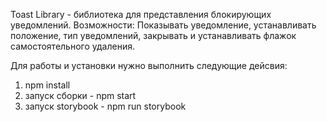Toast Library - библиотека для представления блокирующих уведомлений.
Возможности: Показывать уведомление, устанавливать положение, тип уведомлений, закрывать и устанавливать флажок самостоятельного удаления.

Для работы и установки нужно выполнить следующие дейсвия:

1. npm install
2. запуск сборки - npm start
3. запуск storybook - npm run storybook
